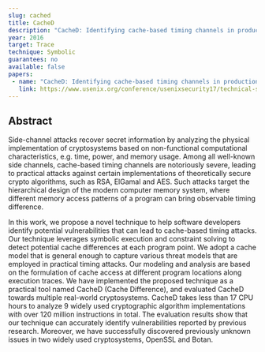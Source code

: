 ```yaml
---
slug: cached
title: CacheD
description: "CacheD: Identifying cache-based timing channels in production software"
year: 2016
target: Trace
technique: Symbolic
guarantees: no
available: false
papers:
 - name: "CacheD: Identifying cache-based timing channels in production software"
   link: https://www.usenix.org/conference/usenixsecurity17/technical-sessions/presentation/wang-shuai
---
```


## Abstract

Side-channel attacks recover secret information by analyzing the physical
implementation of cryptosystems based on non-functional computational
characteristics, e.g. time, power, and memory usage. Among all well-known side
channels, cache-based timing channels are notoriously severe, leading to
practical attacks against certain implementations of theoretically secure crypto
algorithms, such as RSA, ElGamal and AES. Such attacks target the hierarchical
design of the modern computer memory system, where different memory access
patterns of a program can bring observable timing difference.

In this work, we propose a novel technique to help software developers identify
potential vulnerabilities that can lead to cache-based timing attacks. Our
technique leverages symbolic execution and constraint solving to detect
potential cache differences at each program point. We adopt a cache model that
is general enough to capture various threat models that are employed in
practical timing attacks. Our modeling and analysis are based on the formulation
of cache access at different program locations along execution traces. We have
implemented the proposed technique as a practical tool named CacheD
(Cache Difference), and evaluated CacheD towards multiple real-world
cryptosystems. CacheD takes less than 17 CPU hours to analyze 9 widely used
cryptographic algorithm implementations with over 120 million instructions in
total. The evaluation results show that our technique can accurately identify
vulnerabilities reported by previous research. Moreover, we have successfully
discovered previously unknown issues in two widely used cryptosystems, OpenSSL
and Botan.